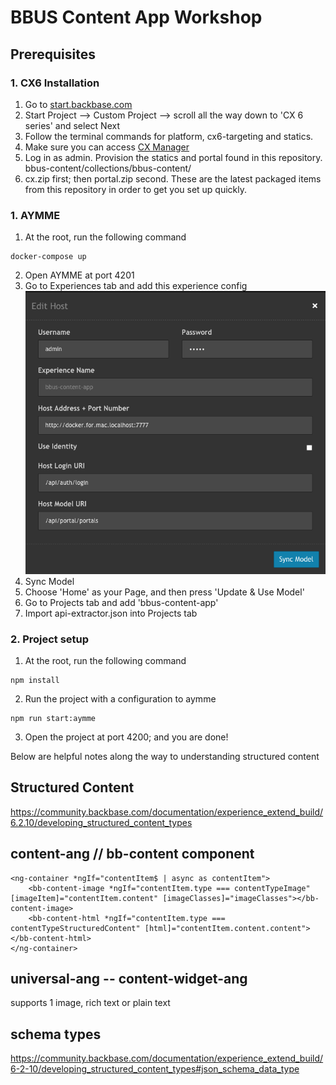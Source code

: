 # BBUS Content App Workshop

## Prerequisites

### 1. CX6 Installation
1. Go to [start.backbase.com](https://start.backbase.com/)
2. Start Project --> Custom Project --> scroll all the way down to 'CX 6 series' and select Next 
3. Follow the terminal commands for platform, cx6-targeting and statics. 
4. Make sure you can access [CX Manager](http://localhost:7777/cxp-manager/login)
5. Log in as admin. Provision the statics and portal found in this repository. bbus-content/collections/bbus-content/
6. cx.zip first; then portal.zip second. These are the latest packaged items from this repository in order to get you set up quickly.

### 1. AYMME
1. At the root, run the following command
```
docker-compose up
```
2. Open AYMME at port 4201
3. Go to Experiences tab and add this experience config
![AYMME experience config](aymme-config.png?raw=true "AYMME experience config")
4. Sync Model 
5. Choose 'Home' as your Page, and then press 'Update & Use Model'
6. Go to Projects tab and add 'bbus-content-app'
7. Import api-extractor.json into Projects tab

### 2. Project setup
1. At the root, run the following command
```
npm install
```
2. Run the project with a configuration to aymme
```
npm run start:aymme
```
3. Open the project at port 4200; and you are done!

Below are helpful notes along the way to understanding structured content

## Structured Content
https://community.backbase.com/documentation/experience_extend_build/6.2.10/developing_structured_content_types

## content-ang // bb-content component
```
<ng-container *ngIf="contentItem$ | async as contentItem">
	<bb-content-image *ngIf="contentItem.type === contentTypeImage" [imageItem]="contentItem.content" [imageClasses]="imageClasses"></bb-content-image>
	<bb-content-html *ngIf="contentItem.type === contentTypeStructuredContent" [html]="contentItem.content.content"></bb-content-html>
</ng-container>
```

## universal-ang -- content-widget-ang
supports 1 image, rich text or plain text

## schema types
https://community.backbase.com/documentation/experience_extend_build/6-2-10/developing_structured_content_types#json_schema_data_type